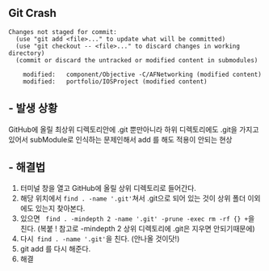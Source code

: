 ## Git Crash ##
```
Changes not staged for commit:
  (use "git add <file>..." to update what will be committed)
  (use "git checkout -- <file>..." to discard changes in working directory)
  (commit or discard the untracked or modified content in submodules)

	modified:   component/Objective -C/AFNetworking (modified content)
	modified:   portfolio/IOSProject (modified content)
```
## - 발생 상황 ##
GitHub에 올릴 최상위 디렉토리안에 .git 뿐만아니라 하위 디렉토리에도 .git을 가지고 있어서 subModule로 인식하는 문제인해서 add 를 해도 적용이 안되는 현상 

## - 해결법 ##
1. 터미널 창을 열고 GitHub에 올릴 상위 디렉토리로 들어간다.
2.  해당 위치에서 ```find . -name '.git'```쳐서  .git으로 되어 있는 것이 상위 폴더 이외에도  있는지 찾아본다.
3.  있으면  ``` find . -mindepth 2 -name '.git' -prune -exec rm -rf {} +```을 친다. (복붙 ! 참고로 -mindepth 2 상위 디렉토리에 .git은 지우면 안되기때문에)
4.   다시``` find . -name '.git'```을 친다. (안나올 것이닷!)
5.  git add 를 다시 해준다.
6.  해결
